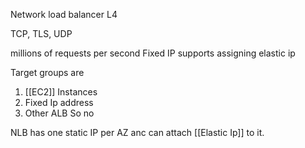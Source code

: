 Network load balancer L4

TCP, TLS, UDP

millions of requests per second
Fixed IP
supports assigning elastic ip

Target groups are
1. [[EC2]] Instances
2. Fixed Ip address
3. Other ALB
So no 


NLB has one static IP per AZ anc can attach [[Elastic Ip]] to it.


